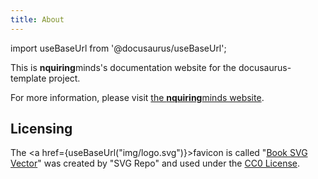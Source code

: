 ```yaml
---
title: About
---
```


import useBaseUrl from '@docusaurus/useBaseUrl';

This is **nquiring**minds's documentation website for the
docusaurus-template project.

For more information, please visit
[the **nquiring**minds website](https://nquiringminds.com).

## Licensing

The <a href={useBaseUrl("img/logo.svg")}>favicon</a> is called
"[Book SVG Vector][1]" was created by
"SVG Repo" and used under
the [CC0 License](https://www.svgrepo.com/page/licensing).

[1]: https://www.svgrepo.com/svg/14436/book
